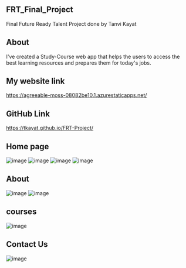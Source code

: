 ## FRT_Final_Project
Final Future Ready Talent Project done by Tanvi Kayat

## About
I've created a Study-Course web app that helps the users to access the best learning resources and prepares them for today's jobs.

## My website link 
https://agreeable-moss-08082be10.1.azurestaticapps.net/

## GitHub Link
https://tkayat.github.io/FRT-Project/

## Home page
![image](https://user-images.githubusercontent.com/105040357/171338342-3f27fa9a-5e9c-4769-93ba-70976bad4cd2.png)
![image](https://user-images.githubusercontent.com/105040357/171338361-57416366-60df-4c58-9047-bcc10fa1c0f4.png)
![image](https://user-images.githubusercontent.com/105040357/171338382-ebba3cd8-5cf1-4151-9380-e5888a270d3c.png)
![image](https://user-images.githubusercontent.com/105040357/171338423-19abca5e-e582-4f82-9d94-9b5b8af481cb.png)

## About
![image](https://user-images.githubusercontent.com/105040357/171338466-38d0e31a-a589-46de-92ef-4f509e87cbd2.png)
![image](https://user-images.githubusercontent.com/105040357/171338602-b9c83bbe-f1e0-47df-aaf6-807a4667a499.png)

## courses
![image](https://user-images.githubusercontent.com/105040357/171338543-05677e77-8e3f-4946-bc23-f4d67a6ff8c5.png)

## Contact Us
![image](https://user-images.githubusercontent.com/105040357/171338628-dad0f5b9-8cd9-4f96-a42c-3960ca403aca.png)



